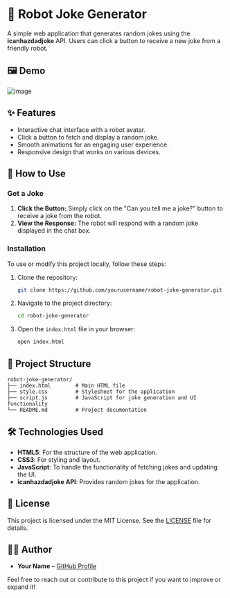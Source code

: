 # 🤖 Robot Joke Generator

A simple web application that generates random jokes using the **icanhazdadjoke** API. Users can click a button to receive a new joke from a friendly robot.

## 🖼️ Demo

![image](https://github.com/user-attachments/assets/7cb8b548-d9e2-4946-8a40-d680605e11f1)


## ✨ Features

- Interactive chat interface with a robot avatar.
- Click a button to fetch and display a random joke.
- Smooth animations for an engaging user experience.
- Responsive design that works on various devices.

## 🚀 How to Use

### Get a Joke

1. **Click the Button:** Simply click on the "Can you tell me a joke?" button to receive a joke from the robot.
2. **View the Response:** The robot will respond with a random joke displayed in the chat box.

### Installation

To use or modify this project locally, follow these steps:

1. Clone the repository:
   ```bash
   git clone https://github.com/yourusername/robot-joke-generator.git
   ```

2. Navigate to the project directory:
   ```bash
   cd robot-joke-generator
   ```

3. Open the `index.html` file in your browser:
   ```bash
   open index.html
   ```

## 📂 Project Structure

```
robot-joke-generator/
├── index.html        # Main HTML file
├── style.css         # Stylesheet for the application
├── script.js         # JavaScript for joke generation and UI functionality
└── README.md         # Project documentation
```

## 🛠️ Technologies Used

- **HTML5**: For the structure of the web application.
- **CSS3**: For styling and layout.
- **JavaScript**: To handle the functionality of fetching jokes and updating the UI.
- **icanhazdadjoke API**: Provides random jokes for the application.

## 📜 License

This project is licensed under the MIT License. See the [LICENSE](LICENSE) file for details.

## 👨‍💻 Author

- **Your Name** – [GitHub Profile](https://github.com/yourusername)

Feel free to reach out or contribute to this project if you want to improve or expand it!
